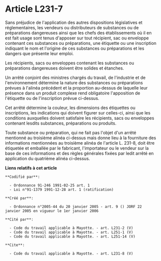 # Article L231-7

Sans préjudice de l'application des autres dispositions législatives et réglementaires, les vendeurs ou distributeurs de
substances ou de préparations dangereuses ainsi que les chefs des établissements où il en est fait usage sont tenus d'apposer
sur tout récipient, sac ou enveloppe contenant ces substances ou préparations, une étiquette ou une inscription indiquant le
nom et l'origine de ces substances ou préparations et les dangers que présente leur emploi.

Les récipients, sacs ou enveloppes contenant les substances ou préparations dangereuses doivent être solides et étanches.

Un arrêté conjoint des ministres chargés du travail, de l'industrie et de l'environnement détermine la nature des substances
ou préparations prévues à l'alinéa précédent et la proportion au-dessus de laquelle leur présence dans un produit complexe
rend obligatoire l'apposition de l'étiquette ou de l'inscription prévue ci-dessus.

Cet arrêté détermine la couleur, les dimensions des étiquettes ou inscriptions, les indications qui doivent figurer sur
celles-ci, ainsi que les conditions auxquelles doivent satisfaire les récipients, sacs ou enveloppes contenant lesdits
substances, préparations ou produits.

Toute substance ou préparation, qui ne fait pas l'objet d'un arrêté mentionné au troisième alinéa ci-dessus mais donne lieu à
la fourniture des informations mentionnées au troisième alinéa de l'article L. 231-8, doit être étiquetée et emballée par le
fabricant, l'importateur ou le vendeur sur la base de ces informations et des règles générales fixées par ledit arrêté en
application du quatrième alinéa ci-dessus.

**Liens relatifs à cet article**

	**Codifié par**:

	  - Ordonnance 91-246 1991-02-25 art. 1
	  - Loi n°91-1379 1991-12-28 art. 1 (ratification)

	**Créé par**:

	  - Ordonnance n°2005-44 du 20 janvier 2005 - art. 9 () JORF 22 janvier 2005 en vigueur le 1er janvier 2006

	**Cité par**:

	  - Code du travail applicable à Mayotte. - art. L231-2 (V)
	  - Code du travail applicable à Mayotte. - art. L251-1 (V)
	  - Code du travail applicable à Mayotte. - art. L251-14 (V)

	**Cite**:

	  - Code du travail applicable à Mayotte. - art. L231-8 (V)
